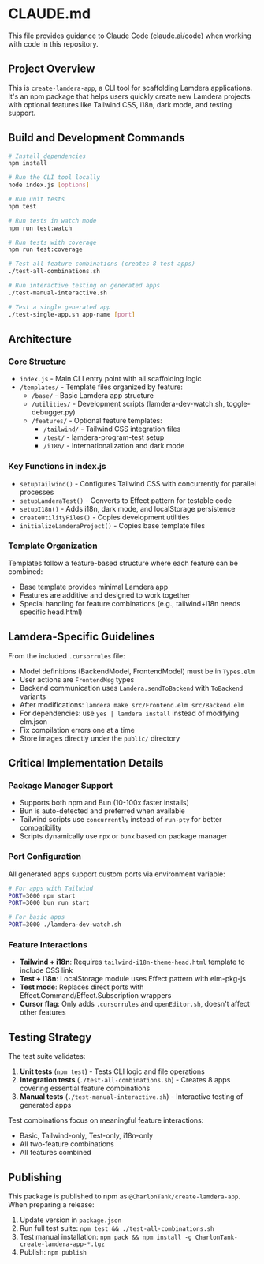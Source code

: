 # CLAUDE.md

This file provides guidance to Claude Code (claude.ai/code) when working with code in this repository.

## Project Overview

This is `create-lamdera-app`, a CLI tool for scaffolding Lamdera applications. It's an npm package that helps users quickly create new Lamdera projects with optional features like Tailwind CSS, i18n, dark mode, and testing support.

## Build and Development Commands

```bash
# Install dependencies
npm install

# Run the CLI tool locally
node index.js [options]

# Run unit tests
npm test

# Run tests in watch mode
npm run test:watch

# Run tests with coverage
npm run test:coverage

# Test all feature combinations (creates 8 test apps)
./test-all-combinations.sh

# Run interactive testing on generated apps
./test-manual-interactive.sh

# Test a single generated app
./test-single-app.sh app-name [port]
```

## Architecture

### Core Structure

- `index.js` - Main CLI entry point with all scaffolding logic
- `/templates/` - Template files organized by feature:
  - `/base/` - Basic Lamdera app structure
  - `/utilities/` - Development scripts (lamdera-dev-watch.sh, toggle-debugger.py)
  - `/features/` - Optional feature templates:
    - `/tailwind/` - Tailwind CSS integration files
    - `/test/` - lamdera-program-test setup
    - `/i18n/` - Internationalization and dark mode

### Key Functions in index.js

- `setupTailwind()` - Configures Tailwind CSS with concurrently for parallel processes
- `setupLamderaTest()` - Converts to Effect pattern for testable code
- `setupI18n()` - Adds i18n, dark mode, and localStorage persistence
- `createUtilityFiles()` - Copies development utilities
- `initializeLamderaProject()` - Copies base template files

### Template Organization

Templates follow a feature-based structure where each feature can be combined:

- Base template provides minimal Lamdera app
- Features are additive and designed to work together
- Special handling for feature combinations (e.g., tailwind+i18n needs specific head.html)

## Lamdera-Specific Guidelines

From the included `.cursorrules` file:

- Model definitions (BackendModel, FrontendModel) must be in `Types.elm`
- User actions are `FrontendMsg` types
- Backend communication uses `Lamdera.sendToBackend` with `ToBackend` variants
- After modifications: `lamdera make src/Frontend.elm src/Backend.elm`
- For dependencies: use `yes | lamdera install` instead of modifying elm.json
- Fix compilation errors one at a time
- Store images directly under the `public/` directory

## Critical Implementation Details

### Package Manager Support

- Supports both npm and Bun (10-100x faster installs)
- Bun is auto-detected and preferred when available
- Tailwind scripts use `concurrently` instead of `run-pty` for better compatibility
- Scripts dynamically use `npx` or `bunx` based on package manager

### Port Configuration

All generated apps support custom ports via environment variable:

```bash
# For apps with Tailwind
PORT=3000 npm start
PORT=3000 bun run start

# For basic apps
PORT=3000 ./lamdera-dev-watch.sh
```

### Feature Interactions

- **Tailwind + i18n**: Requires `tailwind-i18n-theme-head.html` template to include CSS link
- **Test + i18n**: LocalStorage module uses Effect pattern with elm-pkg-js
- **Test mode**: Replaces direct ports with Effect.Command/Effect.Subscription wrappers
- **Cursor flag**: Only adds `.cursorrules` and `openEditor.sh`, doesn't affect other features

## Testing Strategy

The test suite validates:

1. **Unit tests** (`npm test`) - Tests CLI logic and file operations
2. **Integration tests** (`./test-all-combinations.sh`) - Creates 8 apps covering essential feature combinations
3. **Manual tests** (`./test-manual-interactive.sh`) - Interactive testing of generated apps

Test combinations focus on meaningful feature interactions:

- Basic, Tailwind-only, Test-only, i18n-only
- All two-feature combinations
- All features combined

## Publishing

This package is published to npm as `@CharlonTank/create-lamdera-app`. When preparing a release:

1. Update version in `package.json`
2. Run full test suite: `npm test && ./test-all-combinations.sh`
3. Test manual installation: `npm pack && npm install -g CharlonTank-create-lamdera-app-*.tgz`
4. Publish: `npm publish`
